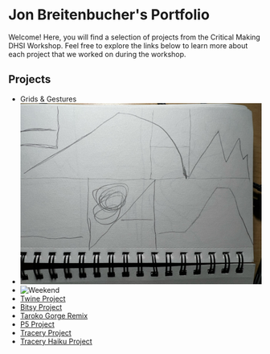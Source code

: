 # Jon Breitenbucher's Portfolio

Welcome! Here, you will find a selection of projects from the Critical Making DHSI Workshop. Feel free to explore the links below to learn more about each project that we worked on during the workshop.

## Projects

- Grids & Gestures
- ![Typical Day](day.jpeg)
- ![Weekend](weekend.jpeg)
- [Twine Project](Twine_Project/MysteryHouse.html)
- [Bitsy Project](Bitsy/apple_picking.html)
- [Taroko Gorge Remix](Taroko_Remix/Taroko%20Gorge.html)
- [P5 Project](P5/index.html)
- [Tracery Project](Tracery/Tracery%20to%20HTML%20Template.html)
- [Tracery Haiku Project](Tracery/tracery-haiku/index.html)